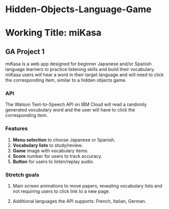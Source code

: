 # Hidden-Objects-Language-Game
# Working Title: miKasa

## GA Project 1
miKasa is a web app designed for beginner Japanese and/or Spanish language learners to practice listening skills and build their vocabulary. miKasa users will hear a word in their target language and will need to click the corresponding item, similar to a hidden objects game.

### API
The Watson Text-to-Speech API on IBM Cloud will read a randomly generated vocubulary word and the user will have to click the corresponding item.

### Features
1) **Menu selection** to choose Japanese or Spanish.
2) **Vocabulary lists** to study/review.
3) **Game** image with vocabulary items.
4) **Score** number for users to track accuracy.
5) **Button** for users to listen/replay audio.

### Stretch goals 
1) Main screen animations to move papers, revealing vocabulary lists and not requiring users to click link to a new page.

2) Additional languages the API supports: French, Italian, German.